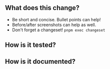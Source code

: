 ## What does this change?

- Be short and concise. Bullet points can help!
- Before/after screenshots can help as well.
- Don't forget a changeset! `pnpm exec changeset`

## How is it tested?

<!-- DON'T DELETE THIS SECTION! If no tests added, explain why. -->

## How is it documented?

<!-- DON'T DELETE THIS SECTION! If no docs added, explain why.-->
